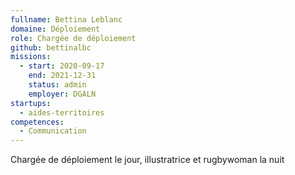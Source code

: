 ```yaml
---
fullname: Bettina Leblanc
domaine: Déploiement
role: Chargée de déploiement
github: bettinalbc
missions:
  - start: 2020-09-17
    end: 2021-12-31
    status: admin
    employer: DGALN
startups:
  - aides-territoires
competences:
  - Communication
---
```

Chargée de déploiement le jour, illustratrice et rugbywoman la nuit
